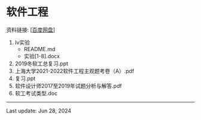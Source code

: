 # 软件工程
资料链接: [[百度网盘](https://pan.baidu.com/s/1h90VNRS5yqJUjcr99AONjA?pwd=lwx5)]

1. lv实验
    - README.md
    - 实验[1-8].docx
2. 2019冬软工总复习.ppt
3. 上海大学2021-2022软件工程主观题考卷（A）.pdf
4. 复习.ppt
5. 软件设计师2017至2019年试题分析与解答.pdf
6. 软工考试类型.doc

---
Last update: Jun 28, 2024
